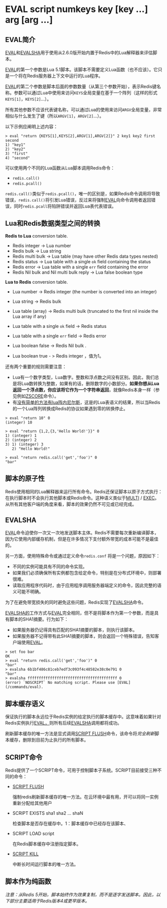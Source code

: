 # EVAL script numkeys key [key ...] arg [arg ...]

## EVAL简介

[EVAL](https://redis.io/commands/eval)和[EVALSHA](https://redis.io/commands/evalsha)用于使用从2.6.0版开始内置于Redis中的Lua解释器来评估脚本。

[EVAL](https://redis.io/commands/eval)的第一个参数是Lua 5.1脚本。该脚本不需要定义Lua函数（也不应该）。它只是一个将在Redis服务器上下文中运行的Lua程序。

[EVAL](https://redis.io/commands/eval)的第二个参数是脚本后面的参数数量（从第三个参数开始），表示Redis键名称。参数可以通过Lua中使用来访问`KEYS`全局变量在基于一个阵列（这样的形式`KEYS[1]`，`KEYS[2]`...）。

所有其他参数不应该代表键名称，可以通过Lua的使用来访问`ARGV`全局变量，非常相似与什么发生了键（所以`ARGV[1]`，`ARGV[2]`...）。

以下示例应阐明上述内容：

```
> eval "return {KEYS[1],KEYS[2],ARGV[1],ARGV[2]}" 2 key1 key2 first second
1) "key1"
2) "key2"
3) "first"
4) "second"
```

可以使用两个不同的Lua函数从Lua脚本调用Redis命令：

- `redis.call()`
- `redis.pcall()`

`redis.call()`类似于`redis.pcall()`，唯一的区别是，如果Redis命令调用将导致错误，`redis.call()`将引发Lua错误，反过来将强制[EVAL](https://redis.io/commands/eval)向命令调用者返回错误，同时`redis.pcall`将陷阱错误并返回Lua表代表错误。

## Lua和Redis数据类型之间的转换



**Redis to Lua** conversion table.

- Redis integer -> Lua number
- Redis bulk -> Lua string
- Redis multi bulk -> Lua table (may have other Redis data types nested)
- Redis status -> Lua table with a single `ok` field containing the status
- Redis error -> Lua table with a single `err` field containing the error
- Redis Nil bulk  and Nil multi bulk reply -> Lua false boolean type

**Lua to Redis** conversion table.

- Lua number -> Redis integer (the number is converted into an integer)
- Lua string -> Redis bulk 
- Lua table (array) -> Redis multi bulk (truncated to the first nil inside the Lua array if any)
- Lua table with a single `ok` field -> Redis status 
- Lua table with a single `err` field -> Redis error 
- Lua boolean false -> Redis Nil bulk .

- Lua boolean true - > Redis integer ，值为1。

还有两个重要的规则需要注意：

- Lua有一个数字类型，Lua数字。整数和浮点数之间没有区别。因此，我们总是将Lua数转换为整数，如果有的话，删除数字的小数部分。**如果你想从Lua返回一个浮点数，你应该将它作为一个字符串返回**，就像Redis本身一样（参见例如[ZSCORE](https://redis.io/commands/zscore)命令）。
- 有[没有简单的方法有lua阵内尼尔斯](http://www.lua.org/pil/19.1.html)，这是的Lua表语义的结果，所以当Redis的一个Lua阵列转换成Redis的协议如果遇到零的转换停止。

```
> eval "return 10" 0
(integer) 10

> eval "return {1,2,{3,'Hello World!'}}" 0
1) (integer) 1
2) (integer) 2
3) 1) (integer) 3
   2) "Hello World!"

> eval "return redis.call('get','foo')" 0
"bar"
```

## 脚本的原子性

Redis使用相同的Lua解释器来运行所有命令。Redis还保证脚本以原子方式执行：在执行脚本时不会执行其他脚本或Redis命令。这种语义类似于[MULTI](https://redis.io/commands/multi) / [EXEC](https://redis.io/commands/exec)。从所有其他客户端的角度来看，脚本的效果仍然不可见或已经完成。

## EVALSHA

[EVAL](https://redis.io/commands/eval)命令迫使你一次又一次地发送脚本主体。Redis不需要每次重新编译脚本，因为它使用内部缓存机制，但是在许多情况下支付额外带宽的成本可能不是最佳的。

另一方面，使用特殊命令或通过定义命令`redis.conf` 将是一个问题，原因如下：

- 不同的实例可能具有不同的命令实现。
- 如果我们必须确保所有实例都包含给定命令，特别是在分布式环境中，则部署很难。
- 读取应用程序代码时，由于应用程序调用服务器端定义的命令，因此完整的语义可能不明确。

为了在避免带宽损失的同时避免这些问题，Redis实现了[EVALSHA](https://redis.io/commands/evalsha)命令。

[EVALSHA的](https://redis.io/commands/evalsha)工作方式与[EVAL](https://redis.io/commands/eval)完全相同，但不是将脚本作为第一个参数，而是具有脚本的SHA1摘要。行为如下：

- 如果服务器仍记得具有匹配的SHA1摘要的脚本，则执行该脚本。
- 如果服务器不记得带有此SHA1摘要的脚本，则会返回一个特殊错误，告知客户端使用[EVAL](https://redis.io/commands/eval)。

```
> set foo bar
OK
> eval "return redis.call('get','foo')" 0
"bar"
> evalsha 6b1bf486c81ceb7edf3c093f4c48582e38c0e791 0
"bar"
> evalsha ffffffffffffffffffffffffffffffffffffffff 0
(error) `NOSCRIPT` No matching script. Please use [EVAL](/commands/eval).
```

## 脚本缓存语义

保证执行的脚本永远位于Redis实例的给定执行的脚本缓存中。这意味着如果针对Redis实例执行[EVAL，](https://redis.io/commands/eval)则所有后续[EVALSHA](https://redis.io/commands/evalsha)调用都将成功。

刷新脚本缓存的唯一方法是显式调用[SCRIPT FLUSH](https://redis.io/commands/script-flush)命令，该命令将*完全刷新*脚本缓存，删除到目前为止执行的所有脚本。

## SCRIPT命令

Redis提供了一个SCRIPT命令，可用于控制脚本子系统。SCRIPT目前接受三种不同的命令：



* [SCRIPT FLUSH](https://redis.io/commands/script-flush)

  强制redis刷新脚本缓存的唯一方法。在云环境中最有用，开可以将同一实例重新分配给其他用户

* SCRIPT EXISTS sha1 sha2 ... shaN

  检查脚本是否存在缓存中。1：脚本缓存中已经存在该脚本、

* SCRIPT LOAD script

  在Redis脚本缓存中注册指定脚本。

* [SCRIPT KILL](https://redis.io/commands/script-kill)

  中断长时间运行脚本的唯一方法。

## 脚本作为纯函数

*注意：从Redis 5开始，脚本始终作为效果复制，而不是逐字发送脚本。因此，以下部分主要适用于Redis版本4或更早版本。*


